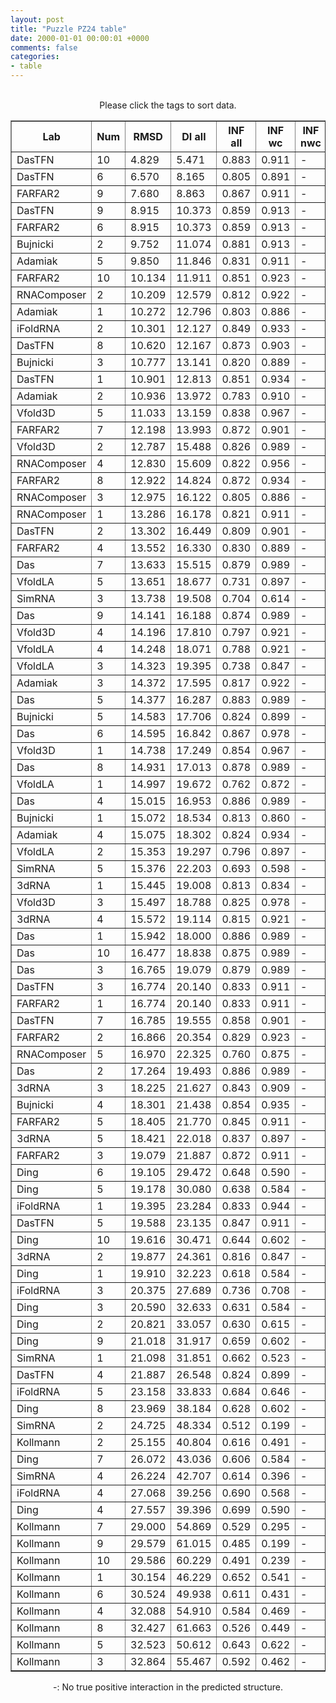 ```yaml
---
layout: post
title: "Puzzle PZ24 table"
date: 2000-01-01 00:00:01 +0000
comments: false
categories: 
- table
---
```


<script src="{{ root_url }}/javascripts/sorttable.js"></script>
<script>
    window.onload = function() {
        (document.getElementsByTagName( 'th' )[1]).click();
    };
</script>
<br/>
<div align="center">
Please click the tags to sort data.<br/>
<table class="sortable" border=1>
  <tr>
    <th>Lab</th>
    <th>Num</th>
    <th>RMSD</th>
    <th>DI all</th>
    <th>INF all</th>
    <th>INF wc</th>
    <th>INF nwc</th>
    <th>INF stacking</th>
    <th>Clash Score</th>
    <th>P-value</th>
    <th>mcq</th>
    <th>TM-score</th>
    <th>best sol.</th>
    <th>Detail</th>
  </tr>
  <tr><td>DasTFN</td><td>10</td><td>4.829</td><td>5.471</td><td>0.883</td><td>0.911</td><td>-</td><td>0.871</td><td>0.560</td><td>0.00e+00</td><td>16.20</td><td>0.5610</td><td>1</td><td><a href='/show/index.html?id=PZ24_DasTFN_10'>-></a></td></tr>
<tr><td>DasTFN</td><td>6</td><td>6.570</td><td>8.165</td><td>0.805</td><td>0.891</td><td>-</td><td>0.760</td><td>4.200</td><td>0.00e+00</td><td>18.98</td><td>0.4860</td><td>1</td><td><a href='/show/index.html?id=PZ24_DasTFN_6'>-></a></td></tr>
<tr><td>FARFAR2</td><td>9</td><td>7.680</td><td>8.863</td><td>0.867</td><td>0.911</td><td>-</td><td>0.846</td><td>1.120</td><td>0.00e+00</td><td>17.01</td><td>0.4650</td><td>1</td><td><a href='/show/index.html?id=PZ24_FARFAR2_9'>-></a></td></tr>
<tr><td>DasTFN</td><td>9</td><td>8.915</td><td>10.373</td><td>0.859</td><td>0.913</td><td>-</td><td>0.834</td><td>2.240</td><td>0.00e+00</td><td>16.72</td><td>0.5060</td><td>1</td><td><a href='/show/index.html?id=PZ24_DasTFN_9'>-></a></td></tr>
<tr><td>FARFAR2</td><td>6</td><td>8.915</td><td>10.373</td><td>0.859</td><td>0.913</td><td>-</td><td>0.834</td><td>2.240</td><td>0.00e+00</td><td>16.72</td><td>0.5060</td><td>1</td><td><a href='/show/index.html?id=PZ24_FARFAR2_6'>-></a></td></tr>
<tr><td>Bujnicki</td><td>2</td><td>9.752</td><td>11.074</td><td>0.881</td><td>0.913</td><td>-</td><td>0.865</td><td>0.280</td><td>0.00e+00</td><td>17.86</td><td>0.3480</td><td>1</td><td><a href='/show/index.html?id=PZ24_Bujnicki_2'>-></a></td></tr>
<tr><td>Adamiak</td><td>5</td><td>9.850</td><td>11.846</td><td>0.831</td><td>0.911</td><td>-</td><td>0.789</td><td>11.470</td><td>0.00e+00</td><td>20.13</td><td>0.4130</td><td>1</td><td><a href='/show/index.html?id=PZ24_Adamiak_5'>-></a></td></tr>
<tr><td>FARFAR2</td><td>10</td><td>10.134</td><td>11.911</td><td>0.851</td><td>0.923</td><td>-</td><td>0.826</td><td>3.080</td><td>0.00e+00</td><td>18.41</td><td>0.4270</td><td>1</td><td><a href='/show/index.html?id=PZ24_FARFAR2_10'>-></a></td></tr>
<tr><td>RNAComposer</td><td>2</td><td>10.209</td><td>12.579</td><td>0.812</td><td>0.922</td><td>-</td><td>0.758</td><td>12.030</td><td>0.00e+00</td><td>26.28</td><td>0.3990</td><td>1</td><td><a href='/show/index.html?id=PZ24_RNAComposer_2'>-></a></td></tr>
<tr><td>Adamiak</td><td>1</td><td>10.272</td><td>12.796</td><td>0.803</td><td>0.886</td><td>-</td><td>0.760</td><td>10.920</td><td>0.00e+00</td><td>22.65</td><td>0.3630</td><td>1</td><td><a href='/show/index.html?id=PZ24_Adamiak_1'>-></a></td></tr>
<tr><td>iFoldRNA</td><td>2</td><td>10.301</td><td>12.127</td><td>0.849</td><td>0.933</td><td>-</td><td>0.809</td><td>1.680</td><td>0.00e+00</td><td>20.36</td><td>0.3220</td><td>1</td><td><a href='/show/index.html?id=PZ24_iFoldRNA_2'>-></a></td></tr>
<tr><td>DasTFN</td><td>8</td><td>10.620</td><td>12.167</td><td>0.873</td><td>0.903</td><td>-</td><td>0.863</td><td>5.600</td><td>0.00e+00</td><td>17.07</td><td>0.4070</td><td>1</td><td><a href='/show/index.html?id=PZ24_DasTFN_8'>-></a></td></tr>
<tr><td>Bujnicki</td><td>3</td><td>10.777</td><td>13.141</td><td>0.820</td><td>0.889</td><td>-</td><td>0.792</td><td>0.280</td><td>0.00e+00</td><td>20.24</td><td>0.3230</td><td>1</td><td><a href='/show/index.html?id=PZ24_Bujnicki_3'>-></a></td></tr>
<tr><td>DasTFN</td><td>1</td><td>10.901</td><td>12.813</td><td>0.851</td><td>0.934</td><td>-</td><td>0.818</td><td>3.360</td><td>0.00e+00</td><td>18.95</td><td>0.4220</td><td>1</td><td><a href='/show/index.html?id=PZ24_DasTFN_1'>-></a></td></tr>
<tr><td>Adamiak</td><td>2</td><td>10.936</td><td>13.972</td><td>0.783</td><td>0.910</td><td>-</td><td>0.713</td><td>14.550</td><td>0.00e+00</td><td>26.34</td><td>0.3300</td><td>1</td><td><a href='/show/index.html?id=PZ24_Adamiak_2'>-></a></td></tr>
<tr><td>Vfold3D</td><td>5</td><td>11.033</td><td>13.159</td><td>0.838</td><td>0.967</td><td>-</td><td>0.774</td><td>5.040</td><td>0.00e+00</td><td>23.01</td><td>0.3580</td><td>1</td><td><a href='/show/index.html?id=PZ24_Vfold3D_5'>-></a></td></tr>
<tr><td>FARFAR2</td><td>7</td><td>12.198</td><td>13.993</td><td>0.872</td><td>0.901</td><td>-</td><td>0.859</td><td>1.680</td><td>0.00e+00</td><td>15.99</td><td>0.3680</td><td>1</td><td><a href='/show/index.html?id=PZ24_FARFAR2_7'>-></a></td></tr>
<tr><td>Vfold3D</td><td>2</td><td>12.787</td><td>15.488</td><td>0.826</td><td>0.989</td><td>-</td><td>0.739</td><td>5.040</td><td>0.00e+00</td><td>24.02</td><td>0.2640</td><td>1</td><td><a href='/show/index.html?id=PZ24_Vfold3D_2'>-></a></td></tr>
<tr><td>RNAComposer</td><td>4</td><td>12.830</td><td>15.609</td><td>0.822</td><td>0.956</td><td>-</td><td>0.751</td><td>8.400</td><td>0.00e+00</td><td>19.70</td><td>0.3760</td><td>1</td><td><a href='/show/index.html?id=PZ24_RNAComposer_4'>-></a></td></tr>
<tr><td>FARFAR2</td><td>8</td><td>12.922</td><td>14.824</td><td>0.872</td><td>0.934</td><td>-</td><td>0.844</td><td>0.840</td><td>0.00e+00</td><td>13.88</td><td>0.3490</td><td>1</td><td><a href='/show/index.html?id=PZ24_FARFAR2_8'>-></a></td></tr>
<tr><td>RNAComposer</td><td>3</td><td>12.975</td><td>16.122</td><td>0.805</td><td>0.886</td><td>-</td><td>0.765</td><td>6.160</td><td>0.00e+00</td><td>20.64</td><td>0.3110</td><td>1</td><td><a href='/show/index.html?id=PZ24_RNAComposer_3'>-></a></td></tr>
<tr><td>RNAComposer</td><td>1</td><td>13.286</td><td>16.178</td><td>0.821</td><td>0.911</td><td>-</td><td>0.780</td><td>8.960</td><td>0.00e+00</td><td>21.13</td><td>0.3440</td><td>1</td><td><a href='/show/index.html?id=PZ24_RNAComposer_1'>-></a></td></tr>
<tr><td>DasTFN</td><td>2</td><td>13.302</td><td>16.449</td><td>0.809</td><td>0.901</td><td>-</td><td>0.765</td><td>5.040</td><td>0.00e+00</td><td>20.41</td><td>0.4030</td><td>1</td><td><a href='/show/index.html?id=PZ24_DasTFN_2'>-></a></td></tr>
<tr><td>FARFAR2</td><td>4</td><td>13.552</td><td>16.330</td><td>0.830</td><td>0.889</td><td>-</td><td>0.808</td><td>0.560</td><td>0.00e+00</td><td>15.12</td><td>0.3980</td><td>1</td><td><a href='/show/index.html?id=PZ24_FARFAR2_4'>-></a></td></tr>
<tr><td>Das</td><td>7</td><td>13.633</td><td>15.515</td><td>0.879</td><td>0.989</td><td>-</td><td>0.832</td><td>1.400</td><td>0.00e+00</td><td>16.21</td><td>0.3450</td><td>1</td><td><a href='/show/index.html?id=PZ24_Das_7'>-></a></td></tr>
<tr><td>VfoldLA</td><td>5</td><td>13.651</td><td>18.677</td><td>0.731</td><td>0.897</td><td>-</td><td>0.646</td><td>145.010</td><td>0.00e+00</td><td>24.63</td><td>0.3240</td><td>1</td><td><a href='/show/index.html?id=PZ24_VfoldLA_5'>-></a></td></tr>
<tr><td>SimRNA</td><td>3</td><td>13.738</td><td>19.508</td><td>0.704</td><td>0.614</td><td>-</td><td>0.753</td><td>122.370</td><td>0.00e+00</td><td>20.07</td><td>0.3690</td><td>1</td><td><a href='/show/index.html?id=PZ24_SimRNA_3'>-></a></td></tr>
<tr><td>Das</td><td>9</td><td>14.141</td><td>16.188</td><td>0.874</td><td>0.989</td><td>-</td><td>0.824</td><td>1.400</td><td>0.00e+00</td><td>16.43</td><td>0.3840</td><td>1</td><td><a href='/show/index.html?id=PZ24_Das_9'>-></a></td></tr>
<tr><td>Vfold3D</td><td>4</td><td>14.196</td><td>17.810</td><td>0.797</td><td>0.921</td><td>-</td><td>0.734</td><td>3.080</td><td>0.00e+00</td><td>23.24</td><td>0.2460</td><td>1</td><td><a href='/show/index.html?id=PZ24_Vfold3D_4'>-></a></td></tr>
<tr><td>VfoldLA</td><td>4</td><td>14.248</td><td>18.071</td><td>0.788</td><td>0.921</td><td>-</td><td>0.717</td><td>153.760</td><td>0.00e+00</td><td>24.59</td><td>0.2880</td><td>1</td><td><a href='/show/index.html?id=PZ24_VfoldLA_4'>-></a></td></tr>
<tr><td>VfoldLA</td><td>3</td><td>14.323</td><td>19.395</td><td>0.738</td><td>0.847</td><td>-</td><td>0.683</td><td>159.380</td><td>0.00e+00</td><td>20.19</td><td>0.2890</td><td>1</td><td><a href='/show/index.html?id=PZ24_VfoldLA_3'>-></a></td></tr>
<tr><td>Adamiak</td><td>3</td><td>14.372</td><td>17.595</td><td>0.817</td><td>0.922</td><td>-</td><td>0.760</td><td>10.360</td><td>0.00e+00</td><td>23.65</td><td>0.3720</td><td>1</td><td><a href='/show/index.html?id=PZ24_Adamiak_3'>-></a></td></tr>
<tr><td>Das</td><td>5</td><td>14.377</td><td>16.287</td><td>0.883</td><td>0.989</td><td>-</td><td>0.838</td><td>1.400</td><td>0.00e+00</td><td>16.21</td><td>0.4100</td><td>1</td><td><a href='/show/index.html?id=PZ24_Das_5'>-></a></td></tr>
<tr><td>Bujnicki</td><td>5</td><td>14.583</td><td>17.706</td><td>0.824</td><td>0.899</td><td>-</td><td>0.791</td><td>5.040</td><td>0.00e+00</td><td>17.81</td><td>0.3060</td><td>1</td><td><a href='/show/index.html?id=PZ24_Bujnicki_5'>-></a></td></tr>
<tr><td>Das</td><td>6</td><td>14.595</td><td>16.842</td><td>0.867</td><td>0.978</td><td>-</td><td>0.820</td><td>1.680</td><td>0.00e+00</td><td>17.04</td><td>0.3830</td><td>1</td><td><a href='/show/index.html?id=PZ24_Das_6'>-></a></td></tr>
<tr><td>Vfold3D</td><td>1</td><td>14.738</td><td>17.249</td><td>0.854</td><td>0.967</td><td>-</td><td>0.798</td><td>2.800</td><td>0.00e+00</td><td>24.33</td><td>0.2350</td><td>1</td><td><a href='/show/index.html?id=PZ24_Vfold3D_1'>-></a></td></tr>
<tr><td>Das</td><td>8</td><td>14.931</td><td>17.013</td><td>0.878</td><td>0.989</td><td>-</td><td>0.830</td><td>1.400</td><td>0.00e+00</td><td>17.00</td><td>0.3100</td><td>1</td><td><a href='/show/index.html?id=PZ24_Das_8'>-></a></td></tr>
<tr><td>VfoldLA</td><td>1</td><td>14.997</td><td>19.672</td><td>0.762</td><td>0.872</td><td>-</td><td>0.706</td><td>146.040</td><td>0.00e+00</td><td>17.65</td><td>0.3020</td><td>1</td><td><a href='/show/index.html?id=PZ24_VfoldLA_1'>-></a></td></tr>
<tr><td>Das</td><td>4</td><td>15.015</td><td>16.953</td><td>0.886</td><td>0.989</td><td>-</td><td>0.842</td><td>1.680</td><td>0.00e+00</td><td>15.95</td><td>0.3100</td><td>1</td><td><a href='/show/index.html?id=PZ24_Das_4'>-></a></td></tr>
<tr><td>Bujnicki</td><td>1</td><td>15.072</td><td>18.534</td><td>0.813</td><td>0.860</td><td>-</td><td>0.799</td><td>0.560</td><td>0.00e+00</td><td>20.20</td><td>0.3550</td><td>1</td><td><a href='/show/index.html?id=PZ24_Bujnicki_1'>-></a></td></tr>
<tr><td>Adamiak</td><td>4</td><td>15.075</td><td>18.302</td><td>0.824</td><td>0.934</td><td>-</td><td>0.765</td><td>12.030</td><td>0.00e+00</td><td>22.52</td><td>0.3710</td><td>1</td><td><a href='/show/index.html?id=PZ24_Adamiak_4'>-></a></td></tr>
<tr><td>VfoldLA</td><td>2</td><td>15.353</td><td>19.297</td><td>0.796</td><td>0.897</td><td>-</td><td>0.741</td><td>171.320</td><td>0.00e+00</td><td>21.29</td><td>0.2890</td><td>1</td><td><a href='/show/index.html?id=PZ24_VfoldLA_2'>-></a></td></tr>
<tr><td>SimRNA</td><td>5</td><td>15.376</td><td>22.203</td><td>0.693</td><td>0.598</td><td>-</td><td>0.739</td><td>96.330</td><td>0.00e+00</td><td>20.58</td><td>0.2550</td><td>1</td><td><a href='/show/index.html?id=PZ24_SimRNA_5'>-></a></td></tr>
<tr><td>3dRNA</td><td>1</td><td>15.445</td><td>19.008</td><td>0.813</td><td>0.834</td><td>-</td><td>0.807</td><td>0.280</td><td>0.00e+00</td><td>20.03</td><td>0.3880</td><td>1</td><td><a href='/show/index.html?id=PZ24_3dRNA_1'>-></a></td></tr>
<tr><td>Vfold3D</td><td>3</td><td>15.497</td><td>18.788</td><td>0.825</td><td>0.978</td><td>-</td><td>0.741</td><td>1.960</td><td>0.00e+00</td><td>25.60</td><td>0.2950</td><td>1</td><td><a href='/show/index.html?id=PZ24_Vfold3D_3'>-></a></td></tr>
<tr><td>3dRNA</td><td>4</td><td>15.572</td><td>19.114</td><td>0.815</td><td>0.921</td><td>-</td><td>0.764</td><td>0.000</td><td>0.00e+00</td><td>22.38</td><td>0.3570</td><td>1</td><td><a href='/show/index.html?id=PZ24_3dRNA_4'>-></a></td></tr>
<tr><td>Das</td><td>1</td><td>15.942</td><td>18.000</td><td>0.886</td><td>0.989</td><td>-</td><td>0.842</td><td>1.400</td><td>0.00e+00</td><td>15.76</td><td>0.3920</td><td>1</td><td><a href='/show/index.html?id=PZ24_Das_1'>-></a></td></tr>
<tr><td>Das</td><td>10</td><td>16.477</td><td>18.838</td><td>0.875</td><td>0.989</td><td>-</td><td>0.826</td><td>1.400</td><td>5.55e-17</td><td>16.05</td><td>0.3920</td><td>1</td><td><a href='/show/index.html?id=PZ24_Das_10'>-></a></td></tr>
<tr><td>Das</td><td>3</td><td>16.765</td><td>19.079</td><td>0.879</td><td>0.989</td><td>-</td><td>0.832</td><td>1.400</td><td>1.66e-16</td><td>16.02</td><td>0.3190</td><td>1</td><td><a href='/show/index.html?id=PZ24_Das_3'>-></a></td></tr>
<tr><td>DasTFN</td><td>3</td><td>16.774</td><td>20.140</td><td>0.833</td><td>0.911</td><td>-</td><td>0.796</td><td>1.680</td><td>1.66e-16</td><td>17.61</td><td>0.3530</td><td>1</td><td><a href='/show/index.html?id=PZ24_DasTFN_3'>-></a></td></tr>
<tr><td>FARFAR2</td><td>1</td><td>16.774</td><td>20.140</td><td>0.833</td><td>0.911</td><td>-</td><td>0.796</td><td>1.680</td><td>1.66e-16</td><td>17.61</td><td>0.3530</td><td>1</td><td><a href='/show/index.html?id=PZ24_FARFAR2_1'>-></a></td></tr>
<tr><td>DasTFN</td><td>7</td><td>16.785</td><td>19.555</td><td>0.858</td><td>0.901</td><td>-</td><td>0.838</td><td>5.880</td><td>2.22e-16</td><td>16.85</td><td>0.3520</td><td>1</td><td><a href='/show/index.html?id=PZ24_DasTFN_7'>-></a></td></tr>
<tr><td>FARFAR2</td><td>2</td><td>16.866</td><td>20.354</td><td>0.829</td><td>0.923</td><td>-</td><td>0.783</td><td>0.280</td><td>2.78e-16</td><td>15.65</td><td>0.4160</td><td>1</td><td><a href='/show/index.html?id=PZ24_FARFAR2_2'>-></a></td></tr>
<tr><td>RNAComposer</td><td>5</td><td>16.970</td><td>22.325</td><td>0.760</td><td>0.875</td><td>-</td><td>0.701</td><td>5.880</td><td>4.44e-16</td><td>21.63</td><td>0.3390</td><td>1</td><td><a href='/show/index.html?id=PZ24_RNAComposer_5'>-></a></td></tr>
<tr><td>Das</td><td>2</td><td>17.264</td><td>19.493</td><td>0.886</td><td>0.989</td><td>-</td><td>0.842</td><td>1.400</td><td>1.78e-15</td><td>15.82</td><td>0.3560</td><td>1</td><td><a href='/show/index.html?id=PZ24_Das_2'>-></a></td></tr>
<tr><td>3dRNA</td><td>3</td><td>18.225</td><td>21.627</td><td>0.843</td><td>0.909</td><td>-</td><td>0.813</td><td>0.000</td><td>1.09e-13</td><td>21.33</td><td>0.4230</td><td>1</td><td><a href='/show/index.html?id=PZ24_3dRNA_3'>-></a></td></tr>
<tr><td>Bujnicki</td><td>4</td><td>18.301</td><td>21.438</td><td>0.854</td><td>0.935</td><td>-</td><td>0.820</td><td>0.280</td><td>1.49e-13</td><td>18.86</td><td>0.2620</td><td>1</td><td><a href='/show/index.html?id=PZ24_Bujnicki_4'>-></a></td></tr>
<tr><td>FARFAR2</td><td>5</td><td>18.405</td><td>21.770</td><td>0.845</td><td>0.911</td><td>-</td><td>0.816</td><td>0.840</td><td>2.28e-13</td><td>14.99</td><td>0.3470</td><td>1</td><td><a href='/show/index.html?id=PZ24_FARFAR2_5'>-></a></td></tr>
<tr><td>3dRNA</td><td>5</td><td>18.421</td><td>22.018</td><td>0.837</td><td>0.897</td><td>-</td><td>0.809</td><td>1.120</td><td>2.43e-13</td><td>18.19</td><td>0.3550</td><td>1</td><td><a href='/show/index.html?id=PZ24_3dRNA_5'>-></a></td></tr>
<tr><td>FARFAR2</td><td>3</td><td>19.079</td><td>21.887</td><td>0.872</td><td>0.911</td><td>-</td><td>0.855</td><td>0.560</td><td>3.37e-12</td><td>14.53</td><td>0.3870</td><td>1</td><td><a href='/show/index.html?id=PZ24_FARFAR2_3'>-></a></td></tr>
<tr><td>Ding</td><td>6</td><td>19.105</td><td>29.472</td><td>0.648</td><td>0.590</td><td>-</td><td>0.676</td><td>11.470</td><td>3.72e-12</td><td>18.87</td><td>0.2380</td><td>1</td><td><a href='/show/index.html?id=PZ24_Ding_6'>-></a></td></tr>
<tr><td>Ding</td><td>5</td><td>19.178</td><td>30.080</td><td>0.638</td><td>0.584</td><td>-</td><td>0.673</td><td>9.240</td><td>4.93e-12</td><td>18.23</td><td>0.2360</td><td>1</td><td><a href='/show/index.html?id=PZ24_Ding_5'>-></a></td></tr>
<tr><td>iFoldRNA</td><td>1</td><td>19.395</td><td>23.284</td><td>0.833</td><td>0.944</td><td>-</td><td>0.778</td><td>0.840</td><td>1.13e-11</td><td>20.04</td><td>0.3030</td><td>1</td><td><a href='/show/index.html?id=PZ24_iFoldRNA_1'>-></a></td></tr>
<tr><td>DasTFN</td><td>5</td><td>19.588</td><td>23.135</td><td>0.847</td><td>0.911</td><td>-</td><td>0.822</td><td>4.200</td><td>2.34e-11</td><td>16.18</td><td>0.3550</td><td>1</td><td><a href='/show/index.html?id=PZ24_DasTFN_5'>-></a></td></tr>
<tr><td>Ding</td><td>10</td><td>19.616</td><td>30.471</td><td>0.644</td><td>0.602</td><td>-</td><td>0.665</td><td>8.120</td><td>2.60e-11</td><td>19.49</td><td>0.2770</td><td>1</td><td><a href='/show/index.html?id=PZ24_Ding_10'>-></a></td></tr>
<tr><td>3dRNA</td><td>2</td><td>19.877</td><td>24.361</td><td>0.816</td><td>0.847</td><td>-</td><td>0.805</td><td>0.000</td><td>6.82e-11</td><td>21.22</td><td>0.3890</td><td>1</td><td><a href='/show/index.html?id=PZ24_3dRNA_2'>-></a></td></tr>
<tr><td>Ding</td><td>1</td><td>19.910</td><td>32.223</td><td>0.618</td><td>0.584</td><td>-</td><td>0.636</td><td>7.560</td><td>7.70e-11</td><td>18.93</td><td>0.2440</td><td>1</td><td><a href='/show/index.html?id=PZ24_Ding_1'>-></a></td></tr>
<tr><td>iFoldRNA</td><td>3</td><td>20.375</td><td>27.689</td><td>0.736</td><td>0.708</td><td>-</td><td>0.749</td><td>2.240</td><td>4.04e-10</td><td>20.91</td><td>0.3000</td><td>1</td><td><a href='/show/index.html?id=PZ24_iFoldRNA_3'>-></a></td></tr>
<tr><td>Ding</td><td>3</td><td>20.590</td><td>32.633</td><td>0.631</td><td>0.584</td><td>-</td><td>0.654</td><td>13.150</td><td>8.52e-10</td><td>18.10</td><td>0.2710</td><td>1</td><td><a href='/show/index.html?id=PZ24_Ding_3'>-></a></td></tr>
<tr><td>Ding</td><td>2</td><td>20.821</td><td>33.057</td><td>0.630</td><td>0.615</td><td>-</td><td>0.638</td><td>9.800</td><td>1.87e-09</td><td>18.71</td><td>0.2990</td><td>1</td><td><a href='/show/index.html?id=PZ24_Ding_2'>-></a></td></tr>
<tr><td>Ding</td><td>9</td><td>21.018</td><td>31.917</td><td>0.659</td><td>0.602</td><td>-</td><td>0.685</td><td>10.080</td><td>3.60e-09</td><td>19.49</td><td>0.3020</td><td>1</td><td><a href='/show/index.html?id=PZ24_Ding_9'>-></a></td></tr>
<tr><td>SimRNA</td><td>1</td><td>21.098</td><td>31.851</td><td>0.662</td><td>0.523</td><td>-</td><td>0.732</td><td>119.570</td><td>4.69e-09</td><td>22.44</td><td>0.2530</td><td>1</td><td><a href='/show/index.html?id=PZ24_SimRNA_1'>-></a></td></tr>
<tr><td>DasTFN</td><td>4</td><td>21.887</td><td>26.548</td><td>0.824</td><td>0.899</td><td>-</td><td>0.790</td><td>1.960</td><td>5.69e-08</td><td>19.79</td><td>0.2590</td><td>1</td><td><a href='/show/index.html?id=PZ24_DasTFN_4'>-></a></td></tr>
<tr><td>iFoldRNA</td><td>5</td><td>23.158</td><td>33.833</td><td>0.684</td><td>0.646</td><td>-</td><td>0.718</td><td>0.560</td><td>2.14e-06</td><td>21.02</td><td>0.2850</td><td>1</td><td><a href='/show/index.html?id=PZ24_iFoldRNA_5'>-></a></td></tr>
<tr><td>Ding</td><td>8</td><td>23.969</td><td>38.184</td><td>0.628</td><td>0.602</td><td>-</td><td>0.642</td><td>9.520</td><td>1.69e-05</td><td>19.99</td><td>0.2730</td><td>1</td><td><a href='/show/index.html?id=PZ24_Ding_8'>-></a></td></tr>
<tr><td>SimRNA</td><td>2</td><td>24.725</td><td>48.334</td><td>0.512</td><td>0.199</td><td>-</td><td>0.660</td><td>135.590</td><td>9.70e-05</td><td>21.48</td><td>0.2740</td><td>1</td><td><a href='/show/index.html?id=PZ24_SimRNA_2'>-></a></td></tr>
<tr><td>Kollmann</td><td>2</td><td>25.155</td><td>40.804</td><td>0.616</td><td>0.491</td><td>-</td><td>0.698</td><td>129.870</td><td>2.44e-04</td><td>18.60</td><td>0.1980</td><td>1</td><td><a href='/show/index.html?id=PZ24_Kollmann_2'>-></a></td></tr>
<tr><td>Ding</td><td>7</td><td>26.072</td><td>43.036</td><td>0.606</td><td>0.584</td><td>-</td><td>0.623</td><td>10.920</td><td>1.45e-03</td><td>18.96</td><td>0.3060</td><td>1</td><td><a href='/show/index.html?id=PZ24_Ding_7'>-></a></td></tr>
<tr><td>SimRNA</td><td>4</td><td>26.224</td><td>42.707</td><td>0.614</td><td>0.396</td><td>-</td><td>0.721</td><td>98.660</td><td>1.90e-03</td><td>22.43</td><td>0.2120</td><td>1</td><td><a href='/show/index.html?id=PZ24_SimRNA_4'>-></a></td></tr>
<tr><td>iFoldRNA</td><td>4</td><td>27.068</td><td>39.256</td><td>0.690</td><td>0.568</td><td>-</td><td>0.744</td><td>1.960</td><td>7.65e-03</td><td>21.39</td><td>0.2370</td><td>1</td><td><a href='/show/index.html?id=PZ24_iFoldRNA_4'>-></a></td></tr>
<tr><td>Ding</td><td>4</td><td>27.557</td><td>39.396</td><td>0.699</td><td>0.590</td><td>-</td><td>0.748</td><td>12.590</td><td>1.57e-02</td><td>18.34</td><td>0.2920</td><td>1</td><td><a href='/show/index.html?id=PZ24_Ding_4'>-></a></td></tr>
<tr><td>Kollmann</td><td>7</td><td>29.000</td><td>54.869</td><td>0.529</td><td>0.295</td><td>-</td><td>0.646</td><td>118.630</td><td>8.82e-02</td><td>20.34</td><td>0.2040</td><td>1</td><td><a href='/show/index.html?id=PZ24_Kollmann_7'>-></a></td></tr>
<tr><td>Kollmann</td><td>9</td><td>29.579</td><td>61.015</td><td>0.485</td><td>0.199</td><td>-</td><td>0.622</td><td>104.140</td><td>1.52e-01</td><td>22.06</td><td>0.2220</td><td>1</td><td><a href='/show/index.html?id=PZ24_Kollmann_9'>-></a></td></tr>
<tr><td>Kollmann</td><td>10</td><td>29.586</td><td>60.229</td><td>0.491</td><td>0.239</td><td>-</td><td>0.626</td><td>111.610</td><td>1.52e-01</td><td>20.56</td><td>0.1890</td><td>1</td><td><a href='/show/index.html?id=PZ24_Kollmann_10'>-></a></td></tr>
<tr><td>Kollmann</td><td>1</td><td>30.154</td><td>46.229</td><td>0.652</td><td>0.541</td><td>-</td><td>0.718</td><td>115.980</td><td>2.39e-01</td><td>22.42</td><td>0.1820</td><td>1</td><td><a href='/show/index.html?id=PZ24_Kollmann_1'>-></a></td></tr>
<tr><td>Kollmann</td><td>6</td><td>30.524</td><td>49.938</td><td>0.611</td><td>0.431</td><td>-</td><td>0.708</td><td>92.970</td><td>3.07e-01</td><td>18.85</td><td>0.1550</td><td>1</td><td><a href='/show/index.html?id=PZ24_Kollmann_6'>-></a></td></tr>
<tr><td>Kollmann</td><td>4</td><td>32.088</td><td>54.910</td><td>0.584</td><td>0.469</td><td>-</td><td>0.646</td><td>123.770</td><td>6.42e-01</td><td>18.85</td><td>0.1650</td><td>1</td><td><a href='/show/index.html?id=PZ24_Kollmann_4'>-></a></td></tr>
<tr><td>Kollmann</td><td>8</td><td>32.427</td><td>61.663</td><td>0.526</td><td>0.449</td><td>-</td><td>0.573</td><td>115.130</td><td>7.10e-01</td><td>16.64</td><td>0.1880</td><td>1</td><td><a href='/show/index.html?id=PZ24_Kollmann_8'>-></a></td></tr>
<tr><td>Kollmann</td><td>5</td><td>32.523</td><td>50.612</td><td>0.643</td><td>0.622</td><td>-</td><td>0.658</td><td>119.920</td><td>7.28e-01</td><td>21.57</td><td>0.1650</td><td>1</td><td><a href='/show/index.html?id=PZ24_Kollmann_5'>-></a></td></tr>
<tr><td>Kollmann</td><td>3</td><td>32.864</td><td>55.467</td><td>0.592</td><td>0.462</td><td>-</td><td>0.671</td><td>119.250</td><td>7.87e-01</td><td>20.10</td><td>0.2060</td><td>1</td><td><a href='/show/index.html?id=PZ24_Kollmann_3'>-></a></td></tr>

</table>
-: No true positive interaction in the predicted structure.
</div>

